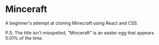 # Minceraft

A beginner's attempt at cloning Minecraft using React and CSS. 

P.S. The title isn't misspelled, "Minceraft" is an easter egg that appears 0.01% of the time.
